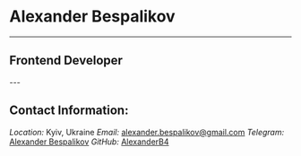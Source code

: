  # Alexander Bespalikov
 ----
 ## Frontend Developer 
*---*
## Contact Information: 
*Location:* Kyiv, Ukraine
*Email:* [alexander.bespalikov@gmail.com](alexander.bespalikov@gmail.com)
*Telegram:* [Alexander Bespalikov](https://t.me/alexanderbespalikov)
*GitHub:* [AlexanderB4](https://github.com/AlexanderB4)